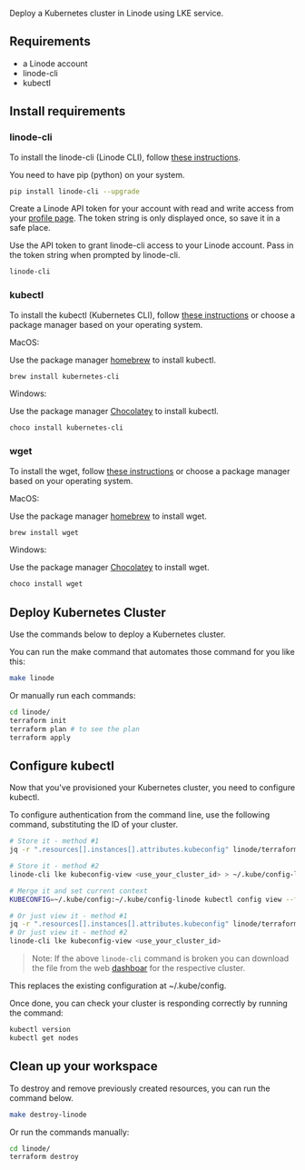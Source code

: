 Deploy a Kubernetes cluster in Linode using LKE service.

## Requirements

* a Linode account
* linode-cli
* kubectl

## Install requirements

### linode-cli

To install the linode-cli (Linode CLI), follow [these instructions](https://github.com/linode/linode-cli#installation).

You need to have pip (python) on your system.

```bash
pip install linode-cli --upgrade
```

Create a Linode API token for your account with read and write access from your [profile page](https://cloud.linode.com/profile/tokens).
The token string is only displayed once, so save it in a safe place.

Use the API token to grant linode-cli access to your Linode account.
Pass in the token string when prompted by linode-cli.

```bash
linode-cli
```

### kubectl

To install the kubectl (Kubernetes CLI), follow [these instructions](https://kubernetes.io/docs/tasks/tools/install-kubectl/)
or choose a package manager based on your operating system.

MacOS:

Use the package manager [homebrew](https://formulae.brew.sh/) to install kubectl.

```bash
brew install kubernetes-cli
```

Windows:

Use the package manager [Chocolatey](https://chocolatey.org/) to install kubectl.

```bash
choco install kubernetes-cli
```

### wget

To install the wget, follow [these instructions](https://www.gnu.org/software/wget/) or choose a package manager based on your operating system.

MacOS:

Use the package manager [homebrew](https://formulae.brew.sh/) to install wget.

```bash
brew install wget
```

Windows:

Use the package manager [Chocolatey](https://chocolatey.org/) to install wget.

```bash
choco install wget
```

## Deploy Kubernetes Cluster

Use the commands below to deploy a Kubernetes cluster.

You can run the make command that automates those command for you like this:

```bash
make linode
```

Or manually run each commands:

```bash
cd linode/
terraform init
terraform plan # to see the plan
terraform apply
```

## Configure kubectl

Now that you've provisioned your Kubernetes cluster, you need to configure kubectl.

To configure authentication from the command line, use the following command, substituting the ID of your cluster.

```bash
# Store it - method #1
jq -r ".resources[].instances[].attributes.kubeconfig" linode/terraform.tfstate | base64 -D > ~/.kube/config-linode

# Store it - method #2
linode-cli lke kubeconfig-view <use_your_cluster_id> > ~/.kube/config-linode

# Merge it and set current context
KUBECONFIG=~/.kube/config:~/.kube/config-linode kubectl config view --flatten > ~/.kube/tmpcfg && mv -f ~/.kube/tmpcfg ~/.kube/config && kubectl config use-context $(kubectl config current-context --kubeconfig=~/.kube/config-linode)

# Or just view it - method #1
jq -r ".resources[].instances[].attributes.kubeconfig" linode/terraform.tfstate | base64 -D
# Or just view it - method #2
linode-cli lke kubeconfig-view <use_your_cluster_id>
```

> Note: If the above `linode-cli` command is broken you can download the file from the web [dashboar](https://cloud.linode.com/kubernetes/clusters) for the respective cluster.

This replaces the existing configuration at ~/.kube/config.

Once done, you can check your cluster is responding correctly by running the command:

```bash
kubectl version
kubectl get nodes
```

## Clean up your workspace

To destroy and remove previously created resources, you can run the command below.

```bash
make destroy-linode
```

Or run the commands manually:

```bash
cd linode/
terraform destroy
```
